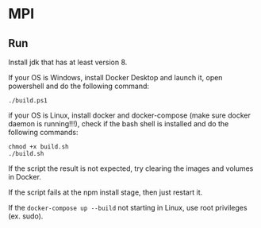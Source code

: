 # MPI
## Run
Install jdk that has at least version 8.

If your OS is Windows, install Docker Desktop and launch it, open powershell and do the following command:
```
./build.ps1
```
if your OS is Linux, install docker and docker-compose (make sure docker daemon is running!!!), check if the bash shell is installed and do the following commands:
```
chmod +x build.sh
./build.sh
```

If the script the result is not expected, try clearing the images and volumes in Docker.

If the script fails at the npm install stage, then just restart it.

If the `docker-compose up --build` not starting in Linux, use root privileges (ex. sudo).

